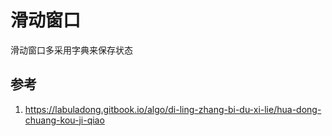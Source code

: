 # 滑动窗口

滑动窗口多采用字典来保存状态


## 参考

1. https://labuladong.gitbook.io/algo/di-ling-zhang-bi-du-xi-lie/hua-dong-chuang-kou-ji-qiao